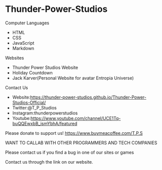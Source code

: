 # Thunder-Power-Studios
Computer Languages
* HTML 
* CSS
* JavaScript
* Markdown

Websites
* Thunder Power Studios Website
* Holiday Countdown
* Jack Karver(Personal Website for avatar Entropia Universe)

Contact Us
* Website:https://thunder-power-studios.github.io/Thunder-Power-Studios-Official/
* Twitter:@T_P_Studios
* Instagram:thunderpowerstudios
* Youtube:https://www.youtube.com/channel/UCE1Tq-buQQEwxbB_ismYbhA/featured

Please donate to support us! https://www.buymeacoffee.com/T.P.S

WANT TO CALLAB WITH OTHER PROGRAMMERS AND TECH COMPANIES

Please contact us if you find a bug in one of our sites or games

Contact us through the link on our website.

